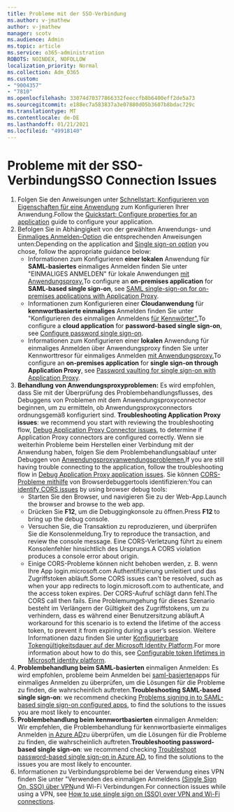```yaml
---
title: Probleme mit der SSO-Verbindung
ms.author: v-jmathew
author: v-jmathew
manager: scotv
ms.audience: Admin
ms.topic: article
ms.service: o365-administration
ROBOTS: NOINDEX, NOFOLLOW
localization_priority: Normal
ms.collection: Adm_O365
ms.custom:
- "9004357"
- "7810"
ms.openlocfilehash: 33074d70377866332feeccfb8b6400eff2de5a73
ms.sourcegitcommit: e188ec7a583837a3e07880d05b3607b8bdac729c
ms.translationtype: MT
ms.contentlocale: de-DE
ms.lasthandoff: 01/21/2021
ms.locfileid: "49918140"
---
```

# <a name="sso-connection-issues"></a><span data-ttu-id="21ec4-102">Probleme mit der SSO-Verbindung</span><span class="sxs-lookup"><span data-stu-id="21ec4-102">SSO Connection Issues</span></span>

1. <span data-ttu-id="21ec4-103">Folgen Sie den Anweisungen unter [Schnellstart: Konfigurieren von Eigenschaften für eine Anwendung](https://docs.microsoft.com/azure/active-directory/manage-apps/add-application-portal-configure) zum Konfigurieren Ihrer Anwendung.</span><span class="sxs-lookup"><span data-stu-id="21ec4-103">Follow the [Quickstart: Configure properties for an application](https://docs.microsoft.com/azure/active-directory/manage-apps/add-application-portal-configure) guide to configure your application.</span></span>
2. <span data-ttu-id="21ec4-104">Befolgen Sie in Abhängigkeit von der gewählten Anwendungs- und [Einmaliges Anmelden-Option](https://docs.microsoft.com/azure/active-directory/manage-apps/sso-options) die entsprechenden Anweisungen unten:</span><span class="sxs-lookup"><span data-stu-id="21ec4-104">Depending on the application and [Single sign-on option](https://docs.microsoft.com/azure/active-directory/manage-apps/sso-options) you chose, follow the appropriate guidance below:</span></span>
    - <span data-ttu-id="21ec4-105">Informationen zum Konfigurieren **einer lokalen** Anwendung für **SAML-basiertes** einmaliges Anmelden finden Sie unter "EINMALIGES ANMELDEN" für lokale Anwendungen [mit Anwendungsproxy.](https://docs.microsoft.com/azure/active-directory/manage-apps/application-proxy-configure-single-sign-on-on-premises-apps)</span><span class="sxs-lookup"><span data-stu-id="21ec4-105">To configure an **on-premises application** for **SAML-based single sign-on**, see [SAML single-sign-on for on-premises applications with Application Proxy](https://docs.microsoft.com/azure/active-directory/manage-apps/application-proxy-configure-single-sign-on-on-premises-apps).</span></span>
    - <span data-ttu-id="21ec4-106">Informationen zum Konfigurieren einer **Cloudanwendung** für **kennwortbasierte einmaliges** Anmelden finden Sie unter "Konfigurieren des einmaligen Anmeldens [für Kennwörter".](https://docs.microsoft.com/azure/active-directory/manage-apps/configure-password-single-sign-on-non-gallery-applications)</span><span class="sxs-lookup"><span data-stu-id="21ec4-106">To configure a **cloud application** for **password-based single sign-on**, see  [Configure password single sign-on](https://docs.microsoft.com/azure/active-directory/manage-apps/configure-password-single-sign-on-non-gallery-applications).</span></span>
    - <span data-ttu-id="21ec4-107">Informationen zum Konfigurieren einer  **lokalen** Anwendung für einmaliges Anmelden über Anwendungsproxy finden Sie unter Kennworttresor für einmaliges Anmelden [mit Anwendungsproxy.](https://docs.microsoft.com/azure/active-directory/manage-apps/application-proxy-configure-single-sign-on-password-vaulting)</span><span class="sxs-lookup"><span data-stu-id="21ec4-107">To configure an **on-premises application** for **single sign-on through Application Proxy**, see [Password vaulting for single sign-on with Application Proxy](https://docs.microsoft.com/azure/active-directory/manage-apps/application-proxy-configure-single-sign-on-password-vaulting).</span></span>
3. <span data-ttu-id="21ec4-108">**Behandlung von Anwendungsproxyproblemen:** Es wird empfohlen, dass Sie mit der Überprüfung des Problembehandlungsflusses, des Debuggens von Problemen mit dem Anwendungsproxyconnector beginnen, um zu ermitteln, ob Anwendungsproxyconnectors ordnungsgemäß konfiguriert sind. [](https://docs.microsoft.com/azure/active-directory/manage-apps/application-proxy-debug-connectors)</span><span class="sxs-lookup"><span data-stu-id="21ec4-108">**Troubleshooting Application Proxy issues**: we recommend you start with reviewing the troubleshooting flow, [Debug Application Proxy Connector issues](https://docs.microsoft.com/azure/active-directory/manage-apps/application-proxy-debug-connectors), to determine if Application Proxy connectors are configured correctly.</span></span> <span data-ttu-id="21ec4-109">Wenn sie weiterhin Probleme beim Herstellen einer Verbindung mit der Anwendung haben, folgen Sie dem Problembehandlungsablauf unter Debuggen von [Anwendungsproxyanwendungsproblemen.](https://docs.microsoft.com/azure/active-directory/manage-apps/application-proxy-debug-apps)</span><span class="sxs-lookup"><span data-stu-id="21ec4-109">If you are still having trouble connecting to the application, follow the troubleshooting flow in [Debug Application Proxy application issues](https://docs.microsoft.com/azure/active-directory/manage-apps/application-proxy-debug-apps).</span></span> <span data-ttu-id="21ec4-110">Sie können [CORS-Probleme mithilfe](https://docs.microsoft.com/azure/active-directory/manage-apps/application-proxy-understand-cors-issues#understand-and-identify-cors-issues) von Browserdebuggertools identifizieren:</span><span class="sxs-lookup"><span data-stu-id="21ec4-110">You can [identify CORS issues](https://docs.microsoft.com/azure/active-directory/manage-apps/application-proxy-understand-cors-issues#understand-and-identify-cors-issues) by using browser debug tools:</span></span>
    - <span data-ttu-id="21ec4-111">Starten Sie den Browser, und navigieren Sie zu der Web-App.</span><span class="sxs-lookup"><span data-stu-id="21ec4-111">Launch the browser and browse to the web app.</span></span>
    - <span data-ttu-id="21ec4-112">Drücken Sie **F12**, um die Debuggingkonsole zu öffnen.</span><span class="sxs-lookup"><span data-stu-id="21ec4-112">Press **F12** to bring up the debug console.</span></span>
    - <span data-ttu-id="21ec4-113">Versuchen Sie, die Transaktion zu reproduzieren, und überprüfen Sie die Konsolenmeldung.</span><span class="sxs-lookup"><span data-stu-id="21ec4-113">Try to reproduce the transaction, and review the console message.</span></span> <span data-ttu-id="21ec4-114">Eine CORS-Verletzung führt zu einem Konsolenfehler hinsichtlich des Ursprungs.</span><span class="sxs-lookup"><span data-stu-id="21ec4-114">A CORS violation produces a console error about origin.</span></span>
    - <span data-ttu-id="21ec4-115">Einige CORS-Probleme können nicht behoben werden, z. B. wenn Ihre App login.microsoft.com Authentifizierung umleitiert und das Zugriffstoken abläuft.</span><span class="sxs-lookup"><span data-stu-id="21ec4-115">Some CORS issues can't be resolved, such as when your app redirects to login.microsoft.com to authenticate, and the access token expires.</span></span> <span data-ttu-id="21ec4-116">Der CORS-Aufruf schlägt dann fehl.</span><span class="sxs-lookup"><span data-stu-id="21ec4-116">The CORS call then fails.</span></span> <span data-ttu-id="21ec4-117">Eine Problemumgehung für dieses Szenario besteht im Verlängern der Gültigkeit des Zugriffstokens, um zu verhindern, dass es während einer Benutzersitzung abläuft.</span><span class="sxs-lookup"><span data-stu-id="21ec4-117">A workaround for this scenario is to extend the lifetime of the access token, to prevent it from expiring during a user’s session.</span></span> <span data-ttu-id="21ec4-118">Weitere Informationen dazu finden Sie unter [Konfigurierbare Tokengültigkeitsdauer auf der Microsoft Identity Platform](https://docs.microsoft.com/azure/active-directory/develop/active-directory-configurable-token-lifetimes).</span><span class="sxs-lookup"><span data-stu-id="21ec4-118">For more information about how to do this, see [Configurable token lifetimes in Microsoft identity platform](https://docs.microsoft.com/azure/active-directory/develop/active-directory-configurable-token-lifetimes).</span></span>
4. <span data-ttu-id="21ec4-119">**Problembehandlung beim SAML-basierten** einmaligen Anmelden: Es wird empfohlen, probleme beim Anmelden bei [saml-basierten](https://docs.microsoft.com/azure/active-directory/manage-apps/application-sign-in-problem-federated-sso-gallery)apps für einmaliges Anmelden zu überprüfen, um die Lösungen für die Probleme zu finden, die wahrscheinlich auftreten.</span><span class="sxs-lookup"><span data-stu-id="21ec4-119">**Troubleshooting SAML-based single sign-on**: we recommend checking [Problems signing in to SAML-based single sign-on configured apps](https://docs.microsoft.com/azure/active-directory/manage-apps/application-sign-in-problem-federated-sso-gallery), to find the solutions to the issues you are most likely to encounter.</span></span>
5. <span data-ttu-id="21ec4-120">**Problembehandlung beim kennwortbasierten** einmaligen Anmelden: Wir empfehlen, die Problembehandlung für kennwortbasierte einmaliges Anmelden [in Azure AD](https://docs.microsoft.com/azure/active-directory/manage-apps/troubleshoot-password-based-sso)zu überprüfen, um die Lösungen für die Probleme zu finden, die wahrscheinlich auftreten.</span><span class="sxs-lookup"><span data-stu-id="21ec4-120">**Troubleshooting password-based single sign-on**: we recommend checking [Troubleshoot password-based single sign-on in Azure AD](https://docs.microsoft.com/azure/active-directory/manage-apps/troubleshoot-password-based-sso), to find the solutions to the issues you are most likely to encounter.</span></span>
6. <span data-ttu-id="21ec4-121">Informationen zu Verbindungsprobleme bei der Verwendung eines VPN finden Sie unter "Verwenden des einmaligen Anmeldens [(Single Sign On, SSO) über VPN](https://docs.microsoft.com/windows/security/identity-protection/vpn/how-to-use-single-sign-on-sso-over-vpn-and-wi-fi-connections)und Wi-Fi Verbindungen.</span><span class="sxs-lookup"><span data-stu-id="21ec4-121">For connection issues while using a VPN, see [How to use single sign on (SSO) over VPN and Wi-Fi connections](https://docs.microsoft.com/windows/security/identity-protection/vpn/how-to-use-single-sign-on-sso-over-vpn-and-wi-fi-connections).</span></span>
